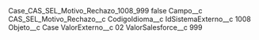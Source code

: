 <?xml version="1.0" encoding="UTF-8"?>
<CustomMetadata xmlns="http://soap.sforce.com/2006/04/metadata" xmlns:xsi="http://www.w3.org/2001/XMLSchema-instance" xmlns:xsd="http://www.w3.org/2001/XMLSchema">
    <label>Case_CAS_SEL_Motivo_Rechazo_1008_999</label>
    <protected>false</protected>
    <values>
        <field>Campo__c</field>
        <value xsi:type="xsd:string">CAS_SEL_Motivo_Rechazo__c</value>
    </values>
    <values>
        <field>CodigoIdioma__c</field>
        <value xsi:nil="true"/>
    </values>
    <values>
        <field>IdSistemaExterno__c</field>
        <value xsi:type="xsd:string">1008</value>
    </values>
    <values>
        <field>Objeto__c</field>
        <value xsi:type="xsd:string">Case</value>
    </values>
    <values>
        <field>ValorExterno__c</field>
        <value xsi:type="xsd:string">02</value>
    </values>
    <values>
        <field>ValorSalesforce__c</field>
        <value xsi:type="xsd:string">999</value>
    </values>
</CustomMetadata>

